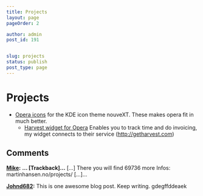 ```yaml
---
title: Projects
layout: page
pageOrder: 2

author: admin
post_id: 191


slug: projects
status: publish
post_type: page
---
```


# Projects

* [Opera icons](http://kde-look.org/content/show.php/Opera+icon?content=29424) for the KDE icon theme nouveXT. These makes opera fit in much better.
  * [Harvest widget for Opera](/2010/03/14/harvest-widget-for-opera/ ) Enables you to track time and do invoicing, my widget connects to their service (http://getharvest.com)

## Comments

**[Mike](#2828 "2012-02-16 19:05:48"):** **... [Trackback]...** [...] There you will find 69736 more Infos: martinhansen.no/projects/ [...]...

**[Johnd682](#3388 "2014-04-29 23:54:22"):** This is one awesome blog post. Keep writing. gdegffddeaek

